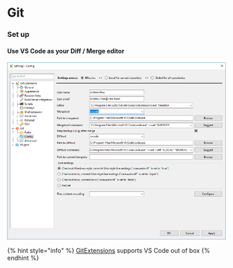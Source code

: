 # Git

### Set up

#### Use VS Code as your Diff / Merge editor

![](.gitbook/assets/image%20%289%29.png)

{% hint style="info" %}
[GitExtensions](https://github.com/gitextensions/gitextensions) supports VS Code out of box
{% endhint %}

